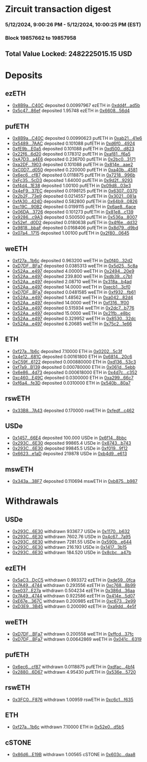 # Zircuit transaction digest
### 5/12/2024, 9:00:26 PM - 5/12/2024, 10:00:25 PM (EST)
### Block 19857662 to 19857958

## Total Value Locked: 2482225015.15 USD

# Deposits
## ezETH
- [0x8B9a...C40C](https://etherscan.io/address/0x8B9af02D0c24C168d5e52444a3EADEA43a23C40C) deposited 0.00997967 ezETH in [0xdd4f...ad5b](https://etherscan.io/tx/0x8B9af02D0c24C168d5e52444a3EADEA43a23C40C)
- [0x5c47...86ef](https://etherscan.io/address/0x5c4795d89d1a60F4Ce6A59c709f5139f6cC286ef) deposited 1.95748 ezETH in [0x6608...56d4](https://etherscan.io/tx/0x5c4795d89d1a60F4Ce6A59c709f5139f6cC286ef)
## pufETH
- [0x8B9a...C40C](https://etherscan.io/address/0x8B9af02D0c24C168d5e52444a3EADEA43a23C40C) deposited 0.00990623 pufETH in [0xab21...41e6](https://etherscan.io/tx/0x8B9af02D0c24C168d5e52444a3EADEA43a23C40C)
- [0x5489...7AAC](https://etherscan.io/address/0x5489bb60d9c8480Af30097d68B51c5E57b4a7AAC) deposited 0.101088 pufETH in [0xd6f0...4924](https://etherscan.io/tx/0x5489bb60d9c8480Af30097d68B51c5E57b4a7AAC)
- [0xfE9b...E0a5](https://etherscan.io/address/0xfE9b9dd02F0156970BD1A6ffADFF1913B702E0a5) deposited 0.101088 pufETH in [0xd500...d823](https://etherscan.io/tx/0xfE9b9dd02F0156970BD1A6ffADFF1913B702E0a5)
- [0x22f6...6d20](https://etherscan.io/address/0x22f6C4ecC8A477D8AF81a56dD81F21213E586d20) deposited 0.178312 pufETH in [0xaf81...f6a5](https://etherscan.io/tx/0x22f6C4ecC8A477D8AF81a56dD81F21213E586d20)
- [0xA7D3...a4E6](https://etherscan.io/address/0xA7D3D0Ebce77994b8eCC19cfcE114e428e9ea4E6) deposited 0.236700 pufETH in [0x2bc0...3171](https://etherscan.io/tx/0xA7D3D0Ebce77994b8eCC19cfcE114e428e9ea4E6)
- [0xa2DF...1903](https://etherscan.io/address/0xa2DFA13A55297a51d0B17aecD88decc79E511903) deposited 0.101088 pufETH in [0x814e...aae2](https://etherscan.io/tx/0xa2DFA13A55297a51d0B17aecD88decc79E511903)
- [0xC0D7...d050](https://etherscan.io/address/0xC0D7Ab21C5349D49cf691d409117b2A41C89d050) deposited 0.220000 pufETH in [0xa40b...4581](https://etherscan.io/tx/0xC0D7Ab21C5349D49cf691d409117b2A41C89d050)
- [0x6ec6...cf87](https://etherscan.io/address/0x6ec6578595aCb0f43D54c00EA6cAb3C25Ee4cf87) deposited 0.0118875 pufETH in [0x7218...996b](https://etherscan.io/tx/0x6ec6578595aCb0f43D54c00EA6cAb3C25Ee4cf87)
- [0xFc35...5cD3](https://etherscan.io/address/0xFc35f54B6fFa820BcCC833bcB3B0308f6B6E5cD3) deposited 1.64000 pufETH in [0x9d2f...9293](https://etherscan.io/tx/0xFc35f54B6fFa820BcCC833bcB3B0308f6B6E5cD3)
- [0xf4d4...1E38](https://etherscan.io/address/0xf4d48bEb09D954a03b64d1a8Ab6D927Db1e51E38) deposited 1.00100 pufETH in [0x09d8...03e3](https://etherscan.io/tx/0xf4d48bEb09D954a03b64d1a8Ab6D927Db1e51E38)
- [0x4eF9...37EC](https://etherscan.io/address/0x4eF9BA18294A45E26E273631dfeFc780E7d437EC) deposited 0.0198125 pufETH in [0x6307...0370](https://etherscan.io/tx/0x4eF9BA18294A45E26E273631dfeFc780E7d437EC)
- [0x2b2F...73e9](https://etherscan.io/address/0x2b2F9eB2A28827b16c1a1e18C523F3e4D65c73e9) deposited 0.0214557 pufETH in [0x3021...081a](https://etherscan.io/tx/0x2b2F9eB2A28827b16c1a1e18C523F3e4D65c73e9)
- [0xfA30...424D](https://etherscan.io/address/0xfA3082620Cdb7d92a75F94e906b918F83839424D) deposited 0.582800 pufETH in [0x64b9...0826](https://etherscan.io/tx/0xfA3082620Cdb7d92a75F94e906b918F83839424D)
- [0xc19C...90B2](https://etherscan.io/address/0xc19C4A99a91d0eB828CAAdC3F28b2f94ABf890B2) deposited 0.0199115 pufETH in [0x6ae8...6ace](https://etherscan.io/tx/0xc19C4A99a91d0eB828CAAdC3F28b2f94ABf890B2)
- [0x06DA...3726](https://etherscan.io/address/0x06DA2EE3B6941713D4e369749DC24173c7143726) deposited 0.101273 pufETH in [0x81e8...c139](https://etherscan.io/tx/0x06DA2EE3B6941713D4e369749DC24173c7143726)
- [0x9286...c9A3](https://etherscan.io/address/0x9286A07Fd7810fff1E26eEE963856870B473c9A3) deposited 0.500500 pufETH in [0x536a...8007](https://etherscan.io/tx/0x9286A07Fd7810fff1E26eEE963856870B473c9A3)
- [0x52ef...d0D2](https://etherscan.io/address/0x52ef2A0BB0135CF6d186b2eEAbD236D61085d0D2) deposited 0.0180638 pufETH in [0x4f6e...dd32](https://etherscan.io/tx/0x52ef2A0BB0135CF6d186b2eEAbD236D61085d0D2)
- [0x9818...bbaF](https://etherscan.io/address/0x98186c8f01f5ab65eEA35E94Ff82c20b9A9bbbaF) deposited 0.0168406 pufETH in [0x8d79...d9bd](https://etherscan.io/tx/0x98186c8f01f5ab65eEA35E94Ff82c20b9A9bbbaF)
- [0x07a4...1715](https://etherscan.io/address/0x07a404d953AB1260D30C719Cc50C11FFe35A1715) deposited 1.00100 pufETH in [0x2f80...0645](https://etherscan.io/tx/0x07a404d953AB1260D30C719Cc50C11FFe35A1715)
## weETH
- [0xf27a...1b6c](https://etherscan.io/address/0xf27ac2d6f58fF599143933C09A8198e1813B1b6c) deposited 0.963200 weETH in [0x0f40...32d2](https://etherscan.io/tx/0xf27ac2d6f58fF599143933C09A8198e1813B1b6c)
- [0xD7DF...BFa7](https://etherscan.io/address/0xD7DF7E085214743530afF339aFC420c7c720BFa7) deposited 0.0385313 weETH in [0x5d25...5c8a](https://etherscan.io/tx/0xD7DF7E085214743530afF339aFC420c7c720BFa7)
- [0x52Aa...e497](https://etherscan.io/address/0x52Aa899454998Be5b000Ad077a46Bbe360F4e497) deposited 4.00000 weETH in [0x2494...20e9](https://etherscan.io/tx/0x52Aa899454998Be5b000Ad077a46Bbe360F4e497)
- [0x52Aa...e497](https://etherscan.io/address/0x52Aa899454998Be5b000Ad077a46Bbe360F4e497) deposited 239.800 weETH in [0xdb39...c7b1](https://etherscan.io/tx/0x52Aa899454998Be5b000Ad077a46Bbe360F4e497)
- [0x52Aa...e497](https://etherscan.io/address/0x52Aa899454998Be5b000Ad077a46Bbe360F4e497) deposited 2.08710 weETH in [0x318a...b4ad](https://etherscan.io/tx/0x52Aa899454998Be5b000Ad077a46Bbe360F4e497)
- [0x52Aa...e497](https://etherscan.io/address/0x52Aa899454998Be5b000Ad077a46Bbe360F4e497) deposited 14.0000 weETH in [0xecb1...3cf0](https://etherscan.io/tx/0x52Aa899454998Be5b000Ad077a46Bbe360F4e497)
- [0xD7DF...BFa7](https://etherscan.io/address/0xD7DF7E085214743530afF339aFC420c7c720BFa7) deposited 0.0481585 weETH in [0xf932...fb61](https://etherscan.io/tx/0xD7DF7E085214743530afF339aFC420c7c720BFa7)
- [0x52Aa...e497](https://etherscan.io/address/0x52Aa899454998Be5b000Ad077a46Bbe360F4e497) deposited 1.48562 weETH in [0xa042...82d4](https://etherscan.io/tx/0x52Aa899454998Be5b000Ad077a46Bbe360F4e497)
- [0x52Aa...e497](https://etherscan.io/address/0x52Aa899454998Be5b000Ad077a46Bbe360F4e497) deposited 14.0000 weETH in [0xf316...1f00](https://etherscan.io/tx/0x52Aa899454998Be5b000Ad077a46Bbe360F4e497)
- [0x52Aa...e497](https://etherscan.io/address/0x52Aa899454998Be5b000Ad077a46Bbe360F4e497) deposited 0.515934 weETH in [0x2dc7...b776](https://etherscan.io/tx/0x52Aa899454998Be5b000Ad077a46Bbe360F4e497)
- [0x52Aa...e497](https://etherscan.io/address/0x52Aa899454998Be5b000Ad077a46Bbe360F4e497) deposited 15.0000 weETH in [0x21fb...e8bc](https://etherscan.io/tx/0x52Aa899454998Be5b000Ad077a46Bbe360F4e497)
- [0x52Aa...e497](https://etherscan.io/address/0x52Aa899454998Be5b000Ad077a46Bbe360F4e497) deposited 0.329952 weETH in [0x8530...32dc](https://etherscan.io/tx/0x52Aa899454998Be5b000Ad077a46Bbe360F4e497)
- [0x52Aa...e497](https://etherscan.io/address/0x52Aa899454998Be5b000Ad077a46Bbe360F4e497) deposited 6.20685 weETH in [0x75c2...1e66](https://etherscan.io/tx/0x52Aa899454998Be5b000Ad077a46Bbe360F4e497)
## ETH
- [0xf27a...1b6c](https://etherscan.io/address/0xf27ac2d6f58fF599143933C09A8198e1813B1b6c) deposited 7.10000 ETH in [0x0202...5c3f](https://etherscan.io/tx/0xf27ac2d6f58fF599143933C09A8198e1813B1b6c)
- [0x4e12...681C](https://etherscan.io/address/0x4e12d870e0e841577a1d6ea08898b44cB1D0681C) deposited 0.00161800 ETH in [0x6814...20c6](https://etherscan.io/tx/0x4e12d870e0e841577a1d6ea08898b44cB1D0681C)
- [0xC59f...6122](https://etherscan.io/address/0xC59f1E6Ca1C4B5c1CA48575f6cA74c28eFd66122) deposited 0.000880000 ETH in [0xd136...53c3](https://etherscan.io/tx/0xC59f1E6Ca1C4B5c1CA48575f6cA74c28eFd66122)
- [0xf7a9...B139](https://etherscan.io/address/0xf7a9f086cc3874B62fD6f84eF6610A4CAbA1B139) deposited 0.000780000 ETH in [0x061d...5ebb](https://etherscan.io/tx/0xf7a9f086cc3874B62fD6f84eF6610A4CAbA1B139)
- [0x6e86...4d73](https://etherscan.io/address/0x6e869deCa0067F3Ac52098660E0ad46369Ad4d73) deposited 0.000618000 ETH in [0x4d7c...c352](https://etherscan.io/tx/0x6e869deCa0067F3Ac52098660E0ad46369Ad4d73)
- [0xc460...E49C](https://etherscan.io/address/0xc4602FF551804B8A67A2dc50Bb0FADA7E58dE49C) deposited 0.0300000 ETH in [0xa299...66c7](https://etherscan.io/tx/0xc4602FF551804B8A67A2dc50Bb0FADA7E58dE49C)
- [0xf6a4...fe3D](https://etherscan.io/address/0xf6a4Aa9Fd758ca7283251Bb2406384a60b4cfe3D) deposited 0.0310000 ETH in [0x540b...80a7](https://etherscan.io/tx/0xf6a4Aa9Fd758ca7283251Bb2406384a60b4cfe3D)
## rswETH
- [0x33B8...7A43](https://etherscan.io/address/0x33B88Ce0D6e2cf5C1D50f47CC75725BAb4C27A43) deposited 0.170000 rswETH in [0xfedf...c462](https://etherscan.io/tx/0x33B88Ce0D6e2cf5C1D50f47CC75725BAb4C27A43)
## USDe
- [0x1457...66E4](https://etherscan.io/address/0x14576BE5bC3e9E569130058835Ad65B8Bbb566E4) deposited 100.000 USDe in [0x6f14...8bbc](https://etherscan.io/tx/0x14576BE5bC3e9E569130058835Ad65B8Bbb566E4)
- [0x293C...6E30](https://etherscan.io/address/0x293C6937D8D82e05B01335F7B33FBA0c8e256E30) deposited 99865.4 USDe in [0x8743...b743](https://etherscan.io/tx/0x293C6937D8D82e05B01335F7B33FBA0c8e256E30)
- [0x293C...6E30](https://etherscan.io/address/0x293C6937D8D82e05B01335F7B33FBA0c8e256E30) deposited 99845.5 USDe in [0xf019...9f12](https://etherscan.io/tx/0x293C6937D8D82e05B01335F7B33FBA0c8e256E30)
- [0x6623...e1aD](https://etherscan.io/address/0x66239618048d05eF65A495BFa139229D72cCe1aD) deposited 219878 USDe in [0xb4d9...e613](https://etherscan.io/tx/0x66239618048d05eF65A495BFa139229D72cCe1aD)
## mswETH
- [0x343a...38F7](https://etherscan.io/address/0x343aA2dD1DE7684eE5ebd4e572459F5e41DE38F7) deposited 0.110694 mswETH in [0xb875...b987](https://etherscan.io/tx/0x343aA2dD1DE7684eE5ebd4e572459F5e41DE38F7)
# Withdrawals
## USDe
- [0x293C...6E30](https://etherscan.io/address/0x293C6937D8D82e05B01335F7B33FBA0c8e256E30) withdrawn 93367.7 USDe in [0x1170...b632](https://etherscan.io/tx/0x293C6937D8D82e05B01335F7B33FBA0c8e256E30)
- [0x293C...6E30](https://etherscan.io/address/0x293C6937D8D82e05B01335F7B33FBA0c8e256E30) withdrawn 7602.76 USDe in [0x4c67...7a95](https://etherscan.io/tx/0x293C6937D8D82e05B01335F7B33FBA0c8e256E30)
- [0x293C...6E30](https://etherscan.io/address/0x293C6937D8D82e05B01335F7B33FBA0c8e256E30) withdrawn 7281.55 USDe in [0x590b...e644](https://etherscan.io/tx/0x293C6937D8D82e05B01335F7B33FBA0c8e256E30)
- [0x293C...6E30](https://etherscan.io/address/0x293C6937D8D82e05B01335F7B33FBA0c8e256E30) withdrawn 216.193 USDe in [0x1417...3b15](https://etherscan.io/tx/0x293C6937D8D82e05B01335F7B33FBA0c8e256E30)
- [0x293C...6E30](https://etherscan.io/address/0x293C6937D8D82e05B01335F7B33FBA0c8e256E30) withdrawn 184.520 USDe in [0x8cbc...a47b](https://etherscan.io/tx/0x293C6937D8D82e05B01335F7B33FBA0c8e256E30)
## ezETH
- [0x5aC3...DcC5](https://etherscan.io/address/0x5aC37964EBCBC68efB51497031cCc355A137DcC5) withdrawn 0.993372 ezETH in [0xde59...0fca](https://etherscan.io/tx/0x5aC37964EBCBC68efB51497031cCc355A137DcC5)
- [0x7A49...4744](https://etherscan.io/address/0x7A493Be5c2ce014cD049Bf178a1ac0Db1B434744) withdrawn 0.293556 ezETH in [0xc768...8b99](https://etherscan.io/tx/0x7A493Be5c2ce014cD049Bf178a1ac0Db1B434744)
- [0xe037...E27a](https://etherscan.io/address/0xe0379fe41efED23b6fe7a4f47cC7846E3919E27a) withdrawn 0.504234 ezETH in [0x386d...36aa](https://etherscan.io/tx/0xe0379fe41efED23b6fe7a4f47cC7846E3919E27a)
- [0x7A49...4744](https://etherscan.io/address/0x7A493Be5c2ce014cD049Bf178a1ac0Db1B434744) withdrawn 0.922586 ezETH in [0x414e...5d07](https://etherscan.io/tx/0x7A493Be5c2ce014cD049Bf178a1ac0Db1B434744)
- [0xE67e...367C](https://etherscan.io/address/0xE67eECdfd5BBa8E34aA9A0b7C2b0d1EeAb82367C) withdrawn 0.200985 ezETH in [0xc673...2e99](https://etherscan.io/tx/0xE67eECdfd5BBa8E34aA9A0b7C2b0d1EeAb82367C)
- [0xD3E9...3B45](https://etherscan.io/address/0xD3E9Eb1B2b317680470B351290e6723798563B45) withdrawn 0.200090 ezETH in [0xa9dd...4e5f](https://etherscan.io/tx/0xD3E9Eb1B2b317680470B351290e6723798563B45)
## weETH
- [0xD7DF...BFa7](https://etherscan.io/address/0xD7DF7E085214743530afF339aFC420c7c720BFa7) withdrawn 0.200558 weETH in [0xffcd...37fc](https://etherscan.io/tx/0xD7DF7E085214743530afF339aFC420c7c720BFa7)
- [0xD7DF...BFa7](https://etherscan.io/address/0xD7DF7E085214743530afF339aFC420c7c720BFa7) withdrawn 0.00642869 weETH in [0x041c...6319](https://etherscan.io/tx/0xD7DF7E085214743530afF339aFC420c7c720BFa7)
## pufETH
- [0x6ec6...cf87](https://etherscan.io/address/0x6ec6578595aCb0f43D54c00EA6cAb3C25Ee4cf87) withdrawn 0.0118875 pufETH in [0xdfac...4bf4](https://etherscan.io/tx/0x6ec6578595aCb0f43D54c00EA6cAb3C25Ee4cf87)
- [0x2880...6D67](https://etherscan.io/address/0x2880eB64402Fb9856EbFca2F2aB417da55B06D67) withdrawn 4.95430 pufETH in [0x536e...5720](https://etherscan.io/tx/0x2880eB64402Fb9856EbFca2F2aB417da55B06D67)
## rswETH
- [0x3FC0...F876](https://etherscan.io/address/0x3FC0672d46CcAf0f8d485500EC049DE17D7bF876) withdrawn 1.00959 rswETH in [0xc6c1...f635](https://etherscan.io/tx/0x3FC0672d46CcAf0f8d485500EC049DE17D7bF876)
## ETH
- [0xf27a...1b6c](https://etherscan.io/address/0xf27ac2d6f58fF599143933C09A8198e1813B1b6c) withdrawn 7.10000 ETH in [0x52e0...d5b5](https://etherscan.io/tx/0xf27ac2d6f58fF599143933C09A8198e1813B1b6c)
## cSTONE
- [0x86d6...E19B](https://etherscan.io/address/0x86d6c1CC9baF0e561be2e01F83a75bEaf09BE19B) withdrawn 1.00565 cSTONE in [0x603c...daa8](https://etherscan.io/tx/0x86d6c1CC9baF0e561be2e01F83a75bEaf09BE19B)
